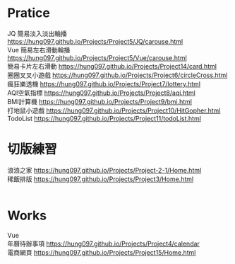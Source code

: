 # Pratice
JQ
簡易淡入淡出輪播 https://hung097.github.io/Projects/Project5/JQ/carouse.html</br>
Vue
簡易左右滑動輪播 https://hung097.github.io/Projects/Project5/Vue/carouse.html</br>
簡易卡片左右滑動 https://hung097.github.io/Projects/Project14/card.html</br>
圈圈叉叉小遊戲 https://hung097.github.io/Projects/Project6/circleCross.html</br>
瘋狂樂透機 https://hung097.github.io/Projects/Project7/lottery.html</br>
AQI空氣指標 https://hung097.github.io/Projects/Project8/aqi.html</br>
BMI計算機 https://hung097.github.io/Projects/Project9/bmi.html</br>
打地鼠小遊戲 https://hung097.github.io/Projects/Project10/HitGopher.html</br>
TodoList https://hung097.github.io/Projects/Project11/todoList.html<br>

# 切版練習
浪浪之家 https://hung097.github.io/Projects/Project-2-1/Home.html</br>
稀飯排版 https://hung097.github.io/Projects/Project3/Home.html</br><br>

# Works
Vue<br>
年曆待辦事項 https://hung097.github.io/Projects/Project4/calendar</br>
電商網頁 https://hung097.github.io/Projects/Project15/Home.html</br>
